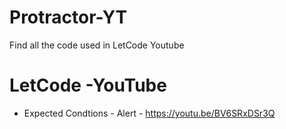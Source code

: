 # Protractor-YT
Find all the code used in LetCode Youtube

# LetCode -YouTube

- Expected Condtions - Alert - https://youtu.be/BV6SRxDSr3Q
